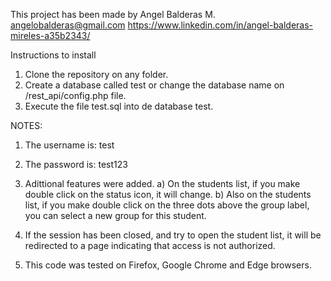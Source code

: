 This project has been made by Angel Balderas M.
angelobalderas@gmail.com
https://www.linkedin.com/in/angel-balderas-mireles-a35b2343/

Instructions to install

1. Clone the repository on any folder.
2. Create a database called test or change the database name on /rest_api/config.php file.
3. Execute the file test.sql into de database test.

NOTES:
1. The username is: test
2. The password is: test123
3. Adittional features were added.
a) On the students list, if you make double click on the status icon, it will change.
b) Also on the students list, if you make double click on the three dots above the group label, you can select a new group for this student.

4. If the session has been closed, and try to open the student list, it will be redirected to a page indicating that access is not authorized.

5. This code was tested on Firefox, Google Chrome and Edge browsers.